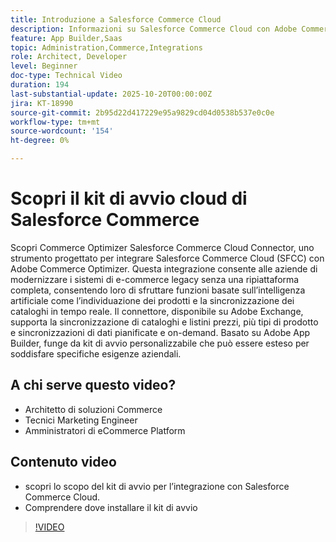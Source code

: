 ```yaml
---
title: Introduzione a Salesforce Commerce Cloud
description: Informazioni su Salesforce Commerce Cloud con Adobe Commerce Optimizer utilizzando il connettore SFC.
feature: App Builder,Saas
topic: Administration,Commerce,Integrations
role: Architect, Developer
level: Beginner
doc-type: Technical Video
duration: 194
last-substantial-update: 2025-10-20T00:00:00Z
jira: KT-18990
source-git-commit: 2b95d22d417229e95a9829cd04d0538b537e0c0e
workflow-type: tm+mt
source-wordcount: '154'
ht-degree: 0%

---
```



# Scopri il kit di avvio cloud di Salesforce Commerce

Scopri Commerce Optimizer Salesforce Commerce Cloud Connector, uno strumento progettato per integrare Salesforce Commerce Cloud (SFCC) con Adobe Commerce Optimizer. Questa integrazione consente alle aziende di modernizzare i sistemi di e-commerce legacy senza una ripiattaforma completa, consentendo loro di sfruttare funzioni basate sull’intelligenza artificiale come l’individuazione dei prodotti e la sincronizzazione dei cataloghi in tempo reale. Il connettore, disponibile su Adobe Exchange, supporta la sincronizzazione di cataloghi e listini prezzi, più tipi di prodotto e sincronizzazioni di dati pianificate e on-demand. Basato su Adobe App Builder, funge da kit di avvio personalizzabile che può essere esteso per soddisfare specifiche esigenze aziendali.

## A chi serve questo video?

* Architetto di soluzioni Commerce
* Tecnici Marketing Engineer
* Amministratori di eCommerce Platform

## Contenuto video

* scopri lo scopo del kit di avvio per l’integrazione con Salesforce Commerce Cloud.
* Comprendere dove installare il kit di avvio

>[!VIDEO](https://video.tv.adobe.com/v/3476021?captions=ita&learn=on)
